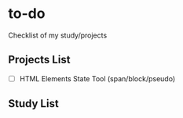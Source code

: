 # to-do
Checklist of my study/projects 

## Projects List
- [ ] HTML Elements State Tool (span/block/pseudo)

## Study List
